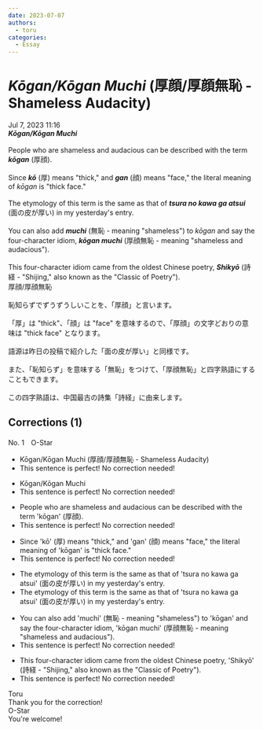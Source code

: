 ```yaml
---
date: 2023-07-07
authors:
  - toru
categories:
  - Essay
---
```


<h1 id="subject_show"><strong><em>Kōgan/Kōgan Muchi</strong></em> (厚顔/厚顔無恥 - Shameless Audacity)</h1>
<div class="date">Jul 7, 2023 11:16</div>
<div id="post"><div id="body_show_ori">
<strong><em>Kōgan/Kōgan Muchi</strong></em><br/><br/>People who are shameless and audacious can be described with the term <strong><em>kōgan</em></strong> (厚顔).<br/><br/>Since <strong><em>kō</em></strong> (厚) means "thick," and <strong><em>gan</em></strong> (顔) means "face," the literal meaning of <em>kōgan</em> is "thick face."<br/><br/>The etymology of this term is the same as that of <strong><em>tsura no kawa ga atsui</em></strong> (面の皮が厚い) in my yesterday's entry.<br/><br/>You can also add <strong><em>muchi</em></strong> (無恥 - meaning "shameless") to <em>kōgan</em> and say the four-character idiom, <strong><em>kōgan muchi</em></strong> (厚顔無恥 - meaning "shameless and audacious").<br/><br/>This four-character idiom came from the oldest Chinese poetry, <strong><em>Shikyō</em></strong> (詩経 - "Shijing," also known as the "Classic of Poetry").
</div></div>

<!-- more -->

<div id="post_ja"><div id="body_show_mo">
厚顔/厚顔無恥<br/><br/>恥知らずでずうずうしいことを、「厚顔」と言います。<br/><br/>「厚」は "thick"、「顔」は "face" を意味するので、「厚顔」の文字どおりの意味は "thick face" となります。<br/><br/>語源は昨日の投稿で紹介した「面の皮が厚い」と同様です。<br/><br/>また、「恥知らず」を意味する「無恥」をつけて、「厚顔無恥」と四字熟語にすることもできます。<br/><br/>この四字熟語は、中国最古の詩集「詩経」に由来します。
</div></div>

## Corrections (1)
<div id="block"><div class="first_name"> No. 1　<span class="just_name">O-Star</span></div><div id="block2">
<ul class="correction_field">
<li class="incorrect">Kōgan/Kōgan Muchi (厚顔/厚顔無恥 - Shameless Audacity)</li>
<li class="corrected perfect">This sentence is perfect! No correction needed!</li>
</ul>
<ul class="correction_field">
<li class="incorrect">Kōgan/Kōgan Muchi</li>
<li class="corrected perfect">This sentence is perfect! No correction needed!</li>
</ul>
<ul class="correction_field">
<li class="incorrect">People who are shameless and audacious can be described with the term 'kōgan' (厚顔).</li>
<li class="corrected perfect">This sentence is perfect! No correction needed!</li>
</ul>
<ul class="correction_field">
<li class="incorrect">Since 'kō' (厚) means "thick," and 'gan' (顔) means "face," the literal meaning of 'kōgan' is "thick face."</li>
<li class="corrected perfect">This sentence is perfect! No correction needed!</li>
</ul>
<ul class="correction_field">
<li class="incorrect">The etymology of this term is the same as that of 'tsura no kawa ga atsui' (面の皮が厚い) in my yesterday's entry.</li>
<li class="corrected correct">
The etymology of this term is the same as that of 'tsura no kawa ga atsui' (面の皮が厚い) in <span class="sline"><span class="f_red">my</span></span> yesterday's entry.
</li>
</ul>
<ul class="correction_field">
<li class="incorrect">You can also add 'muchi' (無恥 - meaning "shameless") to 'kōgan' and say the four-character idiom, 'kōgan muchi' (厚顔無恥 - meaning "shameless and audacious").</li>
<li class="corrected perfect">This sentence is perfect! No correction needed!</li>
</ul>
<ul class="correction_field">
<li class="incorrect">This four-character idiom came from the oldest Chinese poetry, 'Shikyō' (詩経 - "Shijing," also known as the "Classic of Poetry").</li>
<li class="corrected perfect">This sentence is perfect! No correction needed!</li>
</ul>
</div><div class="name"><span class="just_name">Toru</span><br>
Thank you for the correction!
</div>
<div class="name"><span class="just_name">O-Star</span><br>
You're welcome!
</div>
</div>
